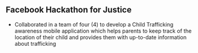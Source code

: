 ## Facebook Hackathon for Justice
- Collaborated in a team of four (4) to develop a Child Trafficking awareness mobile application which helps parents to keep track of the location of their child and provides them with up-to-date information about trafficking
